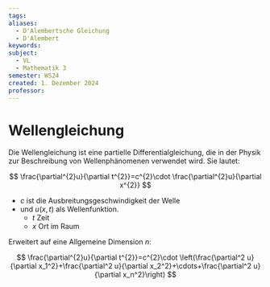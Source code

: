 ```yaml
---
tags: 
aliases:
  - D'Alembertsche Gleichung
  - D'Alembert
keywords: 
subject:
  - VL
  - Mathematik 3
semester: WS24
created: 1. Dezember 2024
professor:
---
```

 

# Wellengleichung

Die Wellengleichung ist eine partielle Differentialgleichung, die in der Physik zur Beschreibung von Wellenphänomenen verwendet wird. Sie lautet:

$$
\frac{\partial^{2}u}{\partial t^{2}}=c^{2}\cdot \frac{\partial^{2}u}{\partial x^{2}}
$$

- $c$ ist die Ausbreitungsgeschwindigkeit der Welle
- und $u(x,t)$ als Wellenfunktion.
    - $t$ Zeit
    - $x$ Ort im Raum


Erweitert auf eine Allgemeine Dimension $n$:

$$
\frac{\partial^{2}u}{\partial t^{2}}=c^{2}\cdot \left(\frac{\partial^2 u}{\partial x_1^2}+\frac{\partial^2 u}{\partial x_2^2}+\cdots+\frac{\partial^2 u}{\partial x_n^2}\right)
$$

